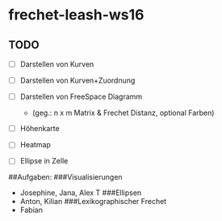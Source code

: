 # frechet-leash-ws16

## TODO

* [ ] Darstellen von Kurven
* [ ] Darstellen von Kurven+Zuordnung
* [ ] Darstellen von FreeSpace Diagramm
    - (geg.: n x m Matrix & Frechet Distanz, optional Farben)
* [ ] Höhenkarte
* [ ] Heatmap
* [ ] Ellipse in Zelle


##Aufgaben:
###Visualisierungen
* Josephine, Jana, Alex T
###Ellipsen
* Anton, Kilian
###Lexikographischer Frechet
* Fabian

